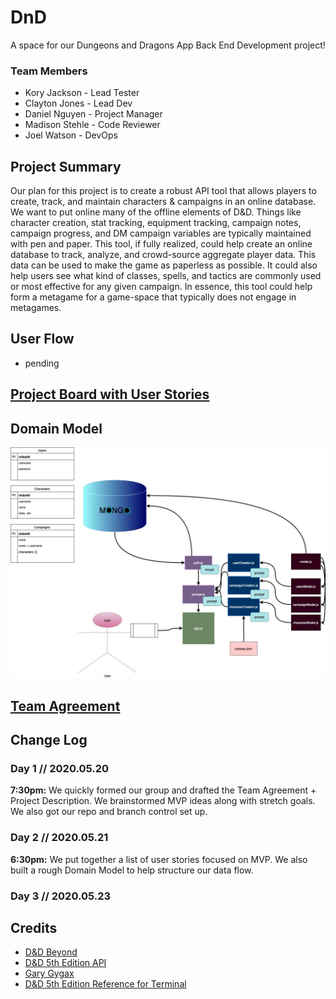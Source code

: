 # DnD
A space for our Dungeons and Dragons App Back End Development project!

### Team Members
* Kory Jackson - Lead Tester
* Clayton Jones - Lead Dev
* Daniel Nguyen - Project Manager
* Madison Stehle - Code Reviewer
* Joel Watson - DevOps

## Project Summary

Our plan for this project is to create a robust API tool that allows players to create, track, and maintain characters & campaigns in an online database. We want to put online many of the offline elements of D&D. Things like character creation, stat tracking, equipment tracking, campaign notes, campaign progress, and DM campaign variables are typically maintained with pen and paper. This tool, if fully realized, could help create an online database to track, analyze, and crowd-source aggregate player data. This data can be used to make the game as paperless as possible. It could also help users see what kind of classes, spells, and tactics are commonly used or most effective for any given campaign. In essence, this tool could help form a metagame for a game-space that typically does not engage in metagames. 

## User Flow

- pending

## [Project Board with User Stories](https://github.com/Dungeons-Developers/DnD/projects/1?add_cards_query=is%3Aopen)

## Domain Model

![domain model](/assets/domain-model.jpg)

## [Team Agreement](https://docs.google.com/document/d/1gnVSigPs8UpnDbaIP43bSzKhmiVMd8NkYeraH0C29v4/edit?usp=sharing)

## Change Log

### Day 1 // 2020.05.20

**7:30pm:** We quickly formed our group and drafted the Team Agreement + Project Description. We brainstormed MVP ideas along with stretch goals. We also got our repo and branch control set up.

### Day 2 // 2020.05.21

**6:30pm:** We put together a list of user stories focused on MVP. We also built a rough Domain Model to help structure our data flow. 

### Day 3 // 2020.05.23



## Credits

* [D&D Beyond](https://www.dndbeyond.com/)
* [D&D 5th Edition API](https://www.dnd5eapi.co/)
* [Gary Gygax](https://en.wikipedia.org/wiki/Gary_Gygax)
* [D&D 5th Edition Reference for Terminal](https://github.com/cachance7/fuzzy5e)

